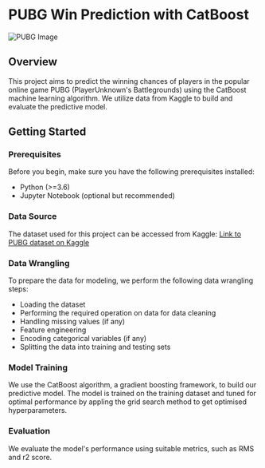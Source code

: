 # PUBG Win Prediction with CatBoost

![PUBG Image]([link_to_your_image.png](https://www.google.com/imgres?imgurl=http%3A%2F%2Fm.gettywallpapers.com%2Fwp-content%2Fuploads%2F2020%2F01%2FPUBG-Wallpaper-For-Phone.jpg&tbnid=1NL7GpB52eZnVM&vet=12ahUKEwjihuOMpeuBAxW96DgGHaSUAMQQMygIegUIARCAAQ..i&imgrefurl=http%3A%2F%2Fm.gettywallpapers.com%2Fpubg-wallpaper%2F&docid=4Dkk4_WgkeGhmM&w=1080&h=1920&q=pubg%20image&ved=2ahUKEwjihuOMpeuBAxW96DgGHaSUAMQQMygIegUIARCAAQ))

## Overview

This project aims to predict the winning chances of players in the popular online game PUBG (PlayerUnknown's Battlegrounds) using the CatBoost machine learning algorithm. We utilize data from Kaggle to build and evaluate the predictive model.

## Getting Started

### Prerequisites

Before you begin, make sure you have the following prerequisites installed:

- Python (>=3.6)
- Jupyter Notebook (optional but recommended)

### Data Source

The dataset used for this project can be accessed from Kaggle:
[Link to PUBG dataset on Kaggle](https://www.kaggle.com/datasets/ashishjangra27/pubg-games-dataset)

### Data Wrangling

To prepare the data for modeling, we perform the following data wrangling steps:

- Loading the dataset
- Performing the required operation on data for data cleaning
- Handling missing values (if any)
- Feature engineering
- Encoding categorical variables (if any)
- Splitting the data into training and testing sets

### Model Training

We use the CatBoost algorithm, a gradient boosting framework, to build our predictive model. The model is trained on the training dataset and tuned for optimal performance by appling the grid search method to get optimised hyperparameters.

### Evaluation

We evaluate the model's performance using suitable metrics, such as RMS and r2 score.


